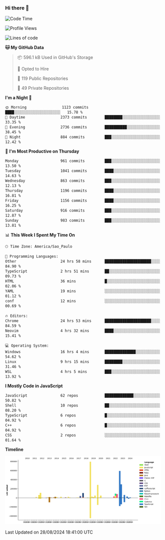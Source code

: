 ### Hi there 👋

<!--START_SECTION:waka-->
![Code Time](http://img.shields.io/badge/Code%20Time-6%2C329%20hrs%2052%20mins-blue)

![Profile Views](http://img.shields.io/badge/Profile%20Views-0-blue)

![Lines of code](https://img.shields.io/badge/From%20Hello%20World%20I%27ve%20Written-2.9%20million%20lines%20of%20code-blue)

**🐱 My GitHub Data** 

> 📦 596.1 kB Used in GitHub's Storage 
 > 
> 💼 Opted to Hire
 > 
> 📜 119 Public Repositories 
 > 
> 🔑 49 Private Repositories 
 > 
**I'm a Night 🦉** 

```text
🌞 Morning                1123 commits        ████░░░░░░░░░░░░░░░░░░░░░   15.78 % 
🌆 Daytime                2373 commits        ████████░░░░░░░░░░░░░░░░░   33.35 % 
🌃 Evening                2736 commits        ██████████░░░░░░░░░░░░░░░   38.45 % 
🌙 Night                  884 commits         ███░░░░░░░░░░░░░░░░░░░░░░   12.42 % 
```
📅 **I'm Most Productive on Thursday** 

```text
Monday                   961 commits         ███░░░░░░░░░░░░░░░░░░░░░░   13.50 % 
Tuesday                  1041 commits        ████░░░░░░░░░░░░░░░░░░░░░   14.63 % 
Wednesday                863 commits         ███░░░░░░░░░░░░░░░░░░░░░░   12.13 % 
Thursday                 1196 commits        ████░░░░░░░░░░░░░░░░░░░░░   16.81 % 
Friday                   1156 commits        ████░░░░░░░░░░░░░░░░░░░░░   16.25 % 
Saturday                 916 commits         ███░░░░░░░░░░░░░░░░░░░░░░   12.87 % 
Sunday                   983 commits         ███░░░░░░░░░░░░░░░░░░░░░░   13.81 % 
```


📊 **This Week I Spent My Time On** 

```text
🕑︎ Time Zone: America/Sao_Paulo

💬 Programming Languages: 
Other                    24 hrs 58 mins      █████████████████████░░░░   84.90 % 
TypeScript               2 hrs 51 mins       ██░░░░░░░░░░░░░░░░░░░░░░░   09.73 % 
HTML                     36 mins             █░░░░░░░░░░░░░░░░░░░░░░░░   02.06 % 
YAML                     19 mins             ░░░░░░░░░░░░░░░░░░░░░░░░░   01.12 % 
conf                     12 mins             ░░░░░░░░░░░░░░░░░░░░░░░░░   00.69 % 

🔥 Editors: 
Chrome                   24 hrs 53 mins      █████████████████████░░░░   84.59 % 
Neovim                   4 hrs 32 mins       ████░░░░░░░░░░░░░░░░░░░░░   15.41 % 

💻 Operating System: 
Windows                  16 hrs 4 mins       ██████████████░░░░░░░░░░░   54.62 % 
Linux                    9 hrs 15 mins       ████████░░░░░░░░░░░░░░░░░   31.46 % 
WSL                      4 hrs 5 mins        ███░░░░░░░░░░░░░░░░░░░░░░   13.92 % 
```

**I Mostly Code in JavaScript** 

```text
JavaScript               62 repos            █████████████░░░░░░░░░░░░   50.82 % 
Shell                    10 repos            ██░░░░░░░░░░░░░░░░░░░░░░░   08.20 % 
TypeScript               6 repos             █░░░░░░░░░░░░░░░░░░░░░░░░   04.92 % 
C++                      6 repos             █░░░░░░░░░░░░░░░░░░░░░░░░   04.92 % 
CSS                      2 repos             ░░░░░░░░░░░░░░░░░░░░░░░░░   01.64 % 
```



**Timeline**

![Lines of Code chart](https://raw.githubusercontent.com/jampow/jampow/master/assets/bar_graph.png)


 Last Updated on 28/08/2024 18:41:00 UTC
<!--END_SECTION:waka-->
